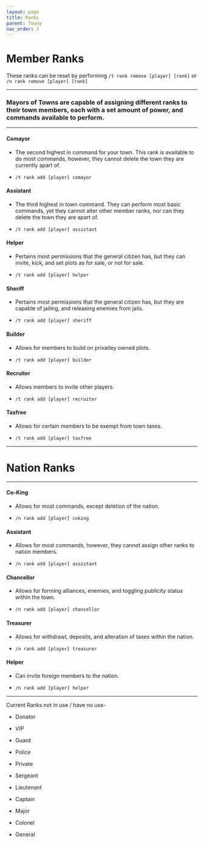 ```yaml
---
layout: page
title: Ranks
parent: Towny
nav_order: 3
---
```


# **Member Ranks**

These ranks can be reset by performing `/t rank remove [player] [rank]` or `/n rank remove [player] [rank]`

---

### Mayors of Towns are capable of assigning different ranks to their town members, each with a set amount of power, and commands available to perform.

---

#### **Comayor**

- The second highest in command for your town. This rank is available to do most commands, however, they cannot delete the town they are currently apart of.
 
 - `/t rank add [player] comayor`

#### **Assistant**

- The third highest in town command. They can perform most basic commands, yet they cannot alter other member ranks, nor can they delete the town they are apart of.

 - `/t rank add [player] assistant`

#### **Helper**

- Pertains most permissions that the general citizen has, but they can invite, kick, and set plots as for sale, or not for sale.

 - `/t rank add [player] helper`

#### **Sheriff**

- Pertains most permissions that the general citizen has, but they are capable of jailing, and releasing enemies from jails.

 - `/t rank add [player] sheriff`

#### **Builder**

- Allows for members to build on privatley owned plots.

 - `/t rank add [player] builder`

#### **Recruiter**

- Allows members to invite other players.

 - `/t rank add [player] recruiter`

#### **Taxfree**

- Allows for certain members to be exempt from town taxes.

 - `/t rank add [player] taxfree`

 ---

# Nation Ranks

---

#### **Co-King**

- Allows for most commands, except deletion of the nation.

 - `/n rank add [player] coking`

#### **Assistant**

- Allows for most commands, however, they cannot assign other ranks to nation members.

 - `/n rank add [player] assistant`

#### **Chancellor**

- Allows for forming alliances, enemies, and toggling publicity status within the town.

 - `/n rank add [player] chancellor`

#### **Treasurer**

- Allows for withdrawl, deposits, and alteration of taxes within the nation.

 - `/n rank add [player] treasurer`

#### **Helper**

- Can invite foreign members to the nation.

 - `/n rank add [player] helper`

---

Current Ranks not in use / have no use-

 - Donator

 - VIP

 - Guard

 - Police

 - Private

 - Sergeant

 - Lieutenant

 - Captain

 - Major

 - Colonel

 - General

